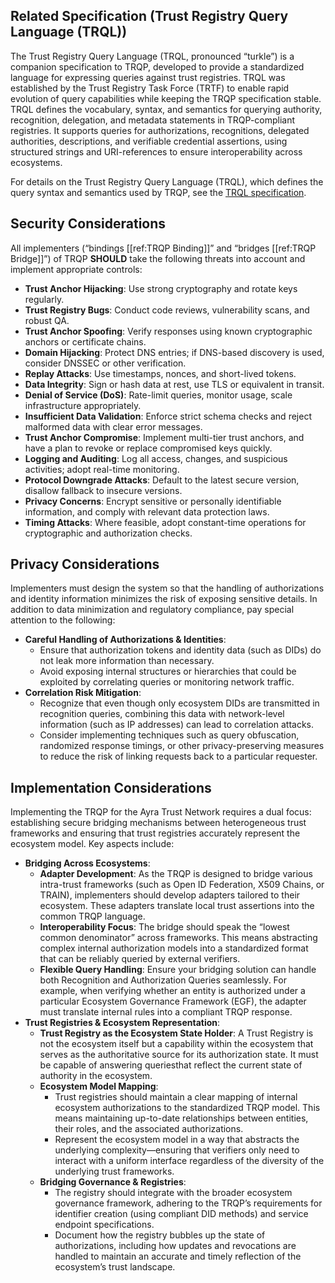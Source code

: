 ## Related Specification (Trust Registry Query Language (TRQL))

The Trust Registry Query Language (TRQL, pronounced “turkle”) is a companion specification to TRQP, developed to provide a standardized language for expressing queries against trust registries. TRQL was established by the Trust Registry Task Force (TRTF) to enable rapid evolution of query capabilities while keeping the TRQP specification stable. TRQL defines the vocabulary, syntax, and semantics for querying authority, recognition, delegation, and metadata statements in TRQP-compliant registries. It supports queries for authorizations, recognitions, delegated authorities, descriptions, and verifiable credential assertions, using structured strings and URI-references to ensure interoperability across ecosystems.

For details on the Trust Registry Query Language (TRQL), which defines the query syntax and semantics used by TRQP, see the [TRQL specification](https://lf-toip.atlassian.net/wiki/spaces/HOME/pages/149749777/TRQL+Trust+Registry+Query+Language).

## Security Considerations

All implementers (“bindings [[ref:TRQP Binding]]” and “bridges [[ref:TRQP Bridge]]”) of TRQP **SHOULD** take the following threats into account and implement appropriate controls:

- **Trust Anchor Hijacking**: Use strong cryptography and rotate keys regularly.
- **Trust Registry Bugs**: Conduct code reviews, vulnerability scans, and robust QA.
- **Trust Anchor Spoofing**: Verify responses using known cryptographic anchors or certificate chains.
- **Domain Hijacking**: Protect DNS entries; if DNS-based discovery is used, consider DNSSEC or other verification.
- **Replay Attacks**: Use timestamps, nonces, and short-lived tokens.
- **Data Integrity**: Sign or hash data at rest, use TLS or equivalent in transit.
- **Denial of Service (DoS)**: Rate-limit queries, monitor usage, scale infrastructure appropriately.
- **Insufficient Data Validation**: Enforce strict schema checks and reject malformed data with clear error messages.
- **Trust Anchor Compromise**: Implement multi-tier trust anchors, and have a plan to revoke or replace compromised keys quickly.
- **Logging and Auditing**: Log all access, changes, and suspicious activities; adopt real-time monitoring.
- **Protocol Downgrade Attacks**: Default to the latest secure version, disallow fallback to insecure versions.
- **Privacy Concerns**: Encrypt sensitive or personally identifiable information, and comply with relevant data protection laws.
- **Timing Attacks**: Where feasible, adopt constant-time operations for cryptographic and authorization checks.

## Privacy Considerations

Implementers must design the system so that the handling of authorizations and identity information minimizes the risk of exposing sensitive details. In addition to data minimization and regulatory compliance, pay special attention to the following:

- **Careful Handling of Authorizations & Identities**:  
  - Ensure that authorization tokens and identity data (such as DIDs) do not leak more information than necessary.  
  - Avoid exposing internal structures or hierarchies that could be exploited by correlating queries or monitoring network traffic.
- **Correlation Risk Mitigation**:  
  - Recognize that even though only ecosystem DIDs are transmitted in recognition queries, combining this data with network-level information (such as IP addresses) can lead to correlation attacks.  
  - Consider implementing techniques such as query obfuscation, randomized response timings, or other privacy-preserving measures to reduce the risk of linking requests back to a particular requester.

## Implementation Considerations

Implementing the TRQP for the Ayra Trust Network requires a dual focus: establishing secure bridging mechanisms between heterogeneous trust frameworks and ensuring that trust registries accurately represent the ecosystem model. Key aspects include:

- **Bridging Across Ecosystems**:  
  - **Adapter Development**: As the TRQP is designed to bridge various intra-trust frameworks (such as Open ID Federation, X509 Chains, or TRAIN), implementers should develop adapters tailored to their ecosystem. These adapters translate local trust assertions into the common TRQP language.  
  - **Interoperability Focus**: The bridge should speak the “lowest common denominator” across frameworks. This means abstracting complex internal authorization models into a standardized format that can be reliably queried by external verifiers.
  - **Flexible Query Handling**: Ensure your bridging solution can handle both Recognition and Authorization Queries seamlessly. For example, when verifying whether an entity is authorized under a particular Ecosystem Governance Framework (EGF), the adapter must translate internal rules into a compliant TRQP response.
- **Trust Registries & Ecosystem Representation**:  
  - **Trust Registry as the Ecosystem State Holder**: A Trust Registry is not the ecosystem itself but a capability within the ecosystem that serves as the authoritative source for its authorization state. It must be capable of answering queriesthat reflect the current state of authority in the ecosystem.
  - **Ecosystem Model Mapping**:  
    - Trust registries should maintain a clear mapping of internal ecosystem authorizations to the standardized TRQP model. This means maintaining up-to-date relationships between entities, their roles, and the associated authorizations.  
    - Represent the ecosystem model in a way that abstracts the underlying complexity—ensuring that verifiers only need to interact with a uniform interface regardless of the diversity of the underlying trust frameworks.
  - **Bridging Governance & Registries**:  
    - The registry should integrate with the broader ecosystem governance framework, adhering to the TRQP’s requirements for identifier creation (using compliant DID methods) and service endpoint specifications.  
    - Document how the registry bubbles up the state of authorizations, including how updates and revocations are handled to maintain an accurate and timely reflection of the ecosystem’s trust landscape.

